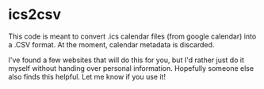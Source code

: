 # ics2csv

This code is meant to convert .ics calendar files (from google calendar) into a .CSV format. At the moment, calendar metadata is discarded.

I've found a few websites that will do this for you, but I'd rather just do it myself without handing over personal information. Hopefully someone else also finds this helpful. Let me know if you use it! 

